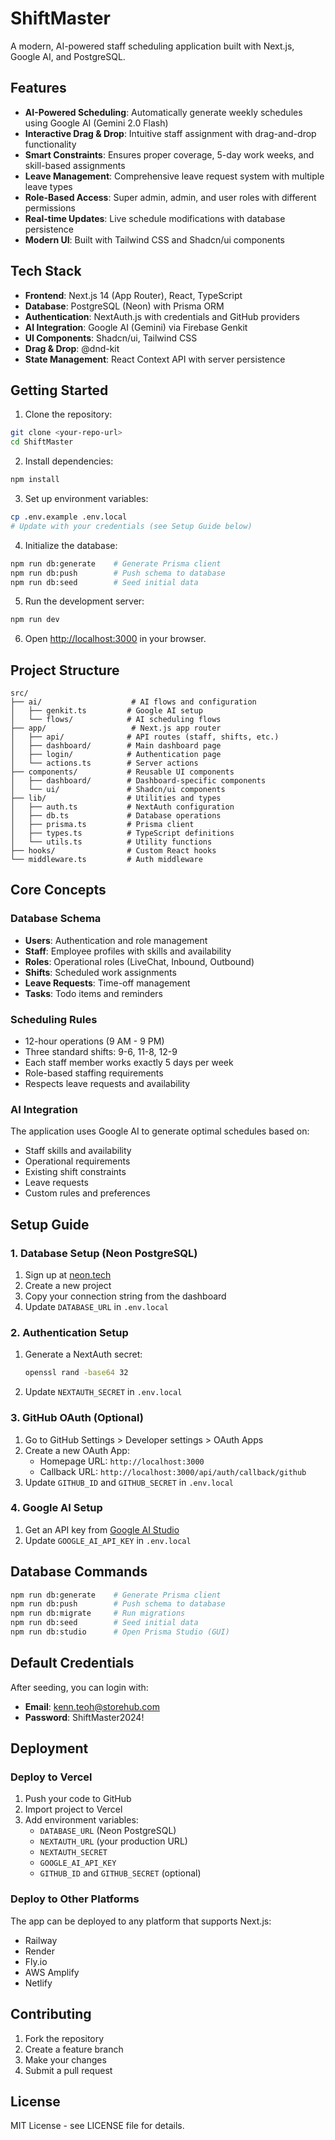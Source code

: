 # ShiftMaster

A modern, AI-powered staff scheduling application built with Next.js, Google AI, and PostgreSQL.

## Features

- **AI-Powered Scheduling**: Automatically generate weekly schedules using Google AI (Gemini 2.0 Flash)
- **Interactive Drag & Drop**: Intuitive staff assignment with drag-and-drop functionality
- **Smart Constraints**: Ensures proper coverage, 5-day work weeks, and skill-based assignments
- **Leave Management**: Comprehensive leave request system with multiple leave types
- **Role-Based Access**: Super admin, admin, and user roles with different permissions
- **Real-time Updates**: Live schedule modifications with database persistence
- **Modern UI**: Built with Tailwind CSS and Shadcn/ui components

## Tech Stack

- **Frontend**: Next.js 14 (App Router), React, TypeScript
- **Database**: PostgreSQL (Neon) with Prisma ORM
- **Authentication**: NextAuth.js with credentials and GitHub providers
- **AI Integration**: Google AI (Gemini) via Firebase Genkit
- **UI Components**: Shadcn/ui, Tailwind CSS
- **Drag & Drop**: @dnd-kit
- **State Management**: React Context API with server persistence

## Getting Started

1. Clone the repository:
```bash
git clone <your-repo-url>
cd ShiftMaster
```

2. Install dependencies:
```bash
npm install
```

3. Set up environment variables:
```bash
cp .env.example .env.local
# Update with your credentials (see Setup Guide below)
```

4. Initialize the database:
```bash
npm run db:generate    # Generate Prisma client
npm run db:push        # Push schema to database
npm run db:seed        # Seed initial data
```

5. Run the development server:
```bash
npm run dev
```

6. Open [http://localhost:3000](http://localhost:3000) in your browser.

## Project Structure

```
src/
├── ai/                    # AI flows and configuration
│   ├── genkit.ts         # Google AI setup
│   └── flows/            # AI scheduling flows
├── app/                   # Next.js app router
│   ├── api/              # API routes (staff, shifts, etc.)
│   ├── dashboard/        # Main dashboard page
│   ├── login/            # Authentication page
│   └── actions.ts        # Server actions
├── components/           # Reusable UI components
│   ├── dashboard/        # Dashboard-specific components
│   └── ui/               # Shadcn/ui components
├── lib/                  # Utilities and types
│   ├── auth.ts           # NextAuth configuration
│   ├── db.ts             # Database operations
│   ├── prisma.ts         # Prisma client
│   ├── types.ts          # TypeScript definitions
│   └── utils.ts          # Utility functions
├── hooks/                # Custom React hooks
└── middleware.ts         # Auth middleware
```

## Core Concepts

### Database Schema
- **Users**: Authentication and role management
- **Staff**: Employee profiles with skills and availability
- **Roles**: Operational roles (LiveChat, Inbound, Outbound)
- **Shifts**: Scheduled work assignments
- **Leave Requests**: Time-off management
- **Tasks**: Todo items and reminders

### Scheduling Rules
- 12-hour operations (9 AM - 9 PM)
- Three standard shifts: 9-6, 11-8, 12-9
- Each staff member works exactly 5 days per week
- Role-based staffing requirements
- Respects leave requests and availability

### AI Integration
The application uses Google AI to generate optimal schedules based on:
- Staff skills and availability
- Operational requirements
- Existing shift constraints
- Leave requests
- Custom rules and preferences

## Setup Guide

### 1. Database Setup (Neon PostgreSQL)
1. Sign up at [neon.tech](https://neon.tech)
2. Create a new project
3. Copy your connection string from the dashboard
4. Update `DATABASE_URL` in `.env.local`

### 2. Authentication Setup
1. Generate a NextAuth secret:
   ```bash
   openssl rand -base64 32
   ```
2. Update `NEXTAUTH_SECRET` in `.env.local`

### 3. GitHub OAuth (Optional)
1. Go to GitHub Settings > Developer settings > OAuth Apps
2. Create a new OAuth App:
   - Homepage URL: `http://localhost:3000`
   - Callback URL: `http://localhost:3000/api/auth/callback/github`
3. Update `GITHUB_ID` and `GITHUB_SECRET` in `.env.local`

### 4. Google AI Setup
1. Get an API key from [Google AI Studio](https://aistudio.google.com)
2. Update `GOOGLE_AI_API_KEY` in `.env.local`

## Database Commands

```bash
npm run db:generate    # Generate Prisma client
npm run db:push        # Push schema to database
npm run db:migrate     # Run migrations
npm run db:seed        # Seed initial data
npm run db:studio      # Open Prisma Studio (GUI)
```

## Default Credentials

After seeding, you can login with:
- **Email**: kenn.teoh@storehub.com
- **Password**: ShiftMaster2024!

## Deployment

### Deploy to Vercel

1. Push your code to GitHub
2. Import project to Vercel
3. Add environment variables:
   - `DATABASE_URL` (Neon PostgreSQL)
   - `NEXTAUTH_URL` (your production URL)
   - `NEXTAUTH_SECRET`
   - `GOOGLE_AI_API_KEY`
   - `GITHUB_ID` and `GITHUB_SECRET` (optional)

### Deploy to Other Platforms

The app can be deployed to any platform that supports Next.js:
- Railway
- Render
- Fly.io
- AWS Amplify
- Netlify

## Contributing

1. Fork the repository
2. Create a feature branch
3. Make your changes
4. Submit a pull request

## License

MIT License - see LICENSE file for details.